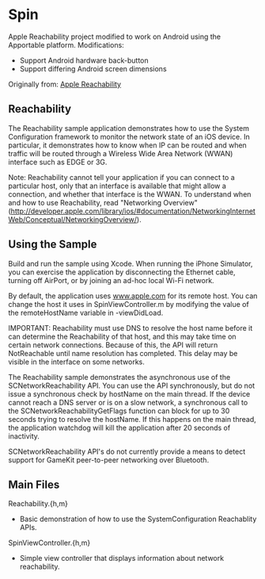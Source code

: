 Spin
====

Apple Reachability project modified to work on Android using the Apportable platform.  Modifications:

* Support Android hardware back-button
* Support differing Android screen dimensions

Originally from: [Apple Reachability](https://developer.apple.com/Library/ios/samplecode/Reachability/Introduction/Intro.html)

Reachability
------------

The Reachability sample application demonstrates how to use the System Configuration framework to monitor the network
state of an iOS device. In particular, it demonstrates how to know when IP can be routed and when traffic will be routed
through a Wireless Wide Area Network (WWAN) interface such as EDGE or 3G.

Note: Reachability cannot tell your application if you can connect to a particular host, only that an interface is
available that might allow a connection, and whether that interface is the WWAN. To understand when and how to use
Reachability, read "Networking Overview"
(<http://developer.apple.com/library/ios/#documentation/NetworkingInternetWeb/Conceptual/NetworkingOverview/>).

Using the Sample
----------------

Build and run the sample using Xcode. When running the iPhone Simulator, you can exercise the application by
disconnecting the Ethernet cable, turning off AirPort, or by joining an ad-hoc local Wi-Fi network.

By default, the application uses www.apple.com for its remote host. You can change the host it uses in
SpinViewController.m by modifying the value of the remoteHostName variable in -viewDidLoad.

IMPORTANT: Reachability must use DNS to resolve the host name before it can determine the Reachability of that host, and
this may take time on certain network connections.  Because of this, the API will return NotReachable until name
resolution has completed.  This delay may be visible in the interface on some networks.

The Reachability sample demonstrates the asynchronous use of the SCNetworkReachability API. You can use the API
synchronously, but do not issue a synchronous check by hostName on the main thread. If the device cannot reach a DNS
server or is on a slow network, a synchronous call to the SCNetworkReachabilityGetFlags function can block for up to 30
seconds trying to resolve the hostName. If this happens on the main thread, the application watchdog will kill the
application after 20 seconds of inactivity.

SCNetworkReachability API's do not currently provide a means to detect support for GameKit peer-to-peer networking over
Bluetooth.

Main Files
----------

Reachability.{h,m}
* Basic demonstration of how to use the SystemConfiguration Reachablity APIs.

SpinViewController.{h,m}
* Simple view controller that displays information about network reachability.

